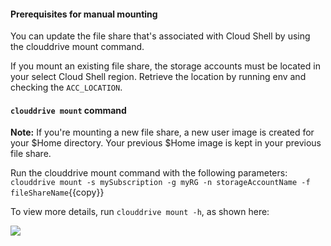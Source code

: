 #### Prerequisites for manual mounting
You can update the file share that's associated with Cloud Shell by using the clouddrive mount command.

If you mount an existing file share, the storage accounts must be located in your select Cloud Shell region. Retrieve the location by running env and checking the `ACC_LOCATION`.

#### `clouddrive mount` command

**Note:** If you're mounting a new file share, a new user image is created for your $Home directory. Your previous $Home image is kept in your previous file share.

Run the clouddrive mount command with the following parameters:
`clouddrive mount -s mySubscription -g myRG -n storageAccountName -f fileShareName`{{copy}}

To view more details, run `clouddrive mount -h`, as shown here:

![](https://github.com/fenago/katacoda-scenarios/raw/master/azure-functions/persist-files-azure-shell/steps/7/1.png)